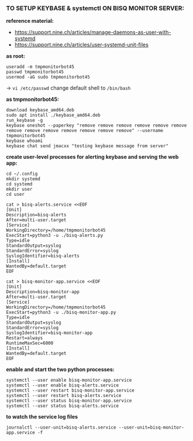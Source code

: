 ### TO SETUP KEYBASE & systemctl ON BISQ MONITOR SERVER:

**reference material:**

- https://support.nine.ch/articles/manage-daemons-as-user-with-systemd
- https://support.nine.ch/articles/user-systemd-unit-files

**as root:**

    useradd -m tmpmonitorbot45
    passwd tmpmonitorbot45
    usermod -aG sudo tmpmonitorbot45
    
   -> `vi /etc/passwd` change default shell to `/bin/bash`
 
**as tmpmonitorbot45:**

    download keybase_amd64.deb
    sudo apt install ./keybase_amd64.deb
    run_keybase -g
    keybase oneshot --paperkey "remove remove remove remove remove remove remove remove remove remove remove remove remove" --username tmpmonitorbot45
    keybase whoami
    keybase chat send jmacxx "testing keybase message from server"


**create user-level processes for alerting keybase and serving the web app:**

    cd ~/.config
    mkdir systemd
    cd systemd
    mkdir user
    cd user

    cat > bisq-alerts.service <<EOF
    [Unit]
    Description=bisq-alerts
    After=multi-user.target
    [Service]
    WorkingDirectory=/home/tmpmonitorbot45
    ExecStart=python3 -u ./bisq-alerts.py
    Type=idle
    StandardOutput=syslog
    StandardError=syslog
    SyslogIdentifier=bisq-alerts
    [Install]
    WantedBy=default.target
    EOF
  
    cat > bisq-monitor-app.service <<EOF
    [Unit]
    Description=bisq-monitor-app
    After=multi-user.target
    [Service]
    WorkingDirectory=/home/tmpmonitorbot45
    ExecStart=python3 -u ./bisq-monitor-app.py
    Type=idle
    StandardOutput=syslog
    StandardError=syslog
    SyslogIdentifier=bisq-monitor-app
    Restart=always
    RuntimeMaxSec=6000
    [Install]
    WantedBy=default.target
    EOF
      
**enable and start the two python processes:**

    systemctl --user enable bisq-monitor-app.service
    systemctl --user enable bisq-alerts.service
    systemctl --user restart bisq-monitor-app.service
    systemctl --user restart bisq-alerts.service
    systemctl --user status bisq-monitor-app.service
    systemctl --user status bisq-alerts.service

**to watch the service log files**

    journalctl --user-unit=bisq-alerts.service --user-unit=bisq-monitor-app.service -f



